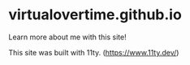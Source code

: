 # virtualovertime.github.io
Learn more about me with this site!

This site was built with 11ty. (https://www.11ty.dev/)
